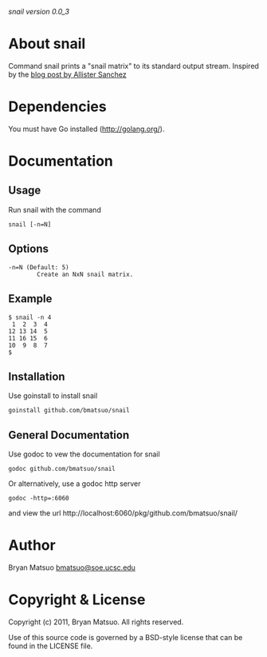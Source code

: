 *snail version 0.0_3*

About snail
=============

Command snail prints a "snail matrix" to its standard output stream.
Inspired by the [blog post by Allister Sanchez](http://hackgolang.blogspot.com/2010/09/snail-in-golang.html)

Dependencies
=============

You must have Go installed (http://golang.org/). 

Documentation
=============
Usage
-----

Run snail with the command

    snail [-n=N]

Options
-------

    -n=N (Default: 5)
            Create an NxN snail matrix.

Example
-------

    $ snail -n 4
     1  2  3  4
    12 13 14  5
    11 16 15  6
    10  9  8  7
    $


Installation
-------------

Use goinstall to install snail

    goinstall github.com/bmatsuo/snail

General Documentation
---------------------

Use godoc to vew the documentation for snail

    godoc github.com/bmatsuo/snail

Or alternatively, use a godoc http server

    godoc -http=:6060

and view the url http://localhost:6060/pkg/github.com/bmatsuo/snail/

Author
======

Bryan Matsuo <bmatsuo@soe.ucsc.edu>

Copyright & License
===================

Copyright (c) 2011, Bryan Matsuo.
All rights reserved.

Use of this source code is governed by a BSD-style license that can be
found in the LICENSE file.
